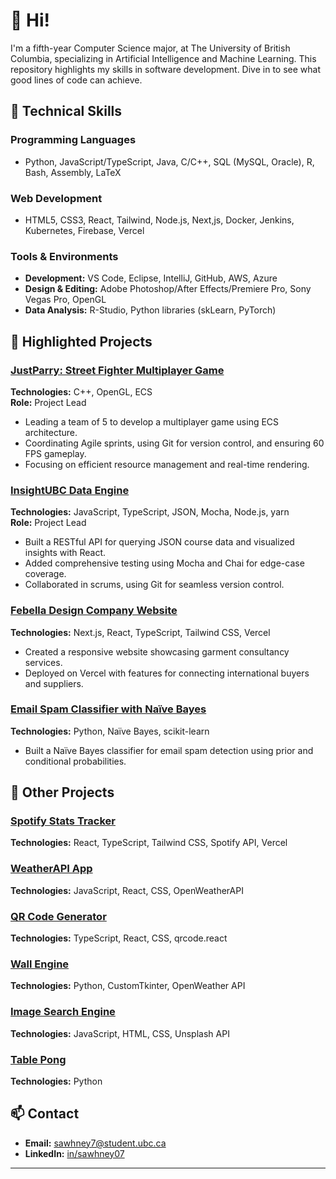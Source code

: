 # 👋 Hi!

I'm a fifth-year Computer Science major, at The University of British Columbia, specializing in Artificial Intelligence and Machine Learning. This repository highlights my skills in software development. Dive in to see what good lines of code can achieve.

## 🚀 Technical Skills

### Programming Languages
- Python, JavaScript/TypeScript, Java, C/C++, SQL (MySQL, Oracle), R, Bash, Assembly, LaTeX

### Web Development
- HTML5, CSS3, React, Tailwind, Node.js, Next,js, Docker, Jenkins, Kubernetes, Firebase, Vercel

### Tools & Environments
- **Development:** VS Code, Eclipse, IntelliJ, GitHub, AWS, Azure
- **Design & Editing:** Adobe Photoshop/After Effects/Premiere Pro, Sony Vegas Pro, OpenGL
- **Data Analysis:** R-Studio, Python libraries (skLearn, PyTorch)

## 🌟 Highlighted Projects

### [JustParry: Street Fighter Multiplayer Game](https://github.com/sawhney07/JustParry)
**Technologies:** C++, OpenGL, ECS  
**Role:** Project Lead  

- Leading a team of 5 to develop a multiplayer game using ECS architecture.
- Coordinating Agile sprints, using Git for version control, and ensuring 60 FPS gameplay.
- Focusing on efficient resource management and real-time rendering.

### [InsightUBC Data Engine](https://github.com/sawhney07/insightubc-data-engine)
**Technologies:** JavaScript, TypeScript, JSON, Mocha, Node.js, yarn  
**Role:** Project Lead  

- Built a RESTful API for querying JSON course data and visualized insights with React.
- Added comprehensive testing using Mocha and Chai for edge-case coverage.
- Collaborated in scrums, using Git for seamless version control.
  
### [Febella Design Company Website](https://febelladesign.com)
**Technologies:** Next.js, React, TypeScript, Tailwind CSS, Vercel  

- Created a responsive website showcasing garment consultancy services.
- Deployed on Vercel with features for connecting international buyers and suppliers.

### [Email Spam Classifier with Naïve Bayes](https://github.com/your-github-username/basketball-league-db)
**Technologies:** Python, Naïve Bayes, scikit-learn  

- Built a Naïve Bayes classifier for email spam detection using prior and conditional probabilities.
  
## 🌟 Other Projects

### [Spotify Stats Tracker](https://github.com/sawhney07/spotify-stats-tracker)
**Technologies:** React, TypeScript, Tailwind CSS, Spotify API, Vercel  

### [WeatherAPI App](https://github.com/sawhney07/weather-API-JS)
**Technologies:** JavaScript, React, CSS, OpenWeatherAPI  

### [QR Code Generator](https://github.com/sawhney07/qr-code-gen)
**Technologies:** TypeScript, React, CSS, qrcode.react  

### [Wall Engine](https://github.com/sawhney07/wallengine_v1)
**Technologies:** Python, CustomTkinter, OpenWeather API  

### [Image Search Engine](https://github.com/sawhney07/image_search_engine_JS)
**Technologies:** JavaScript, HTML, CSS, Unsplash API  

### [Table Pong](https://github.com/sawhney07/tablePong)
**Technologies:** Python  


## 📫 Contact

- **Email:** sawhney7@student.ubc.ca  
- **LinkedIn:** [in/sawhney07](https://www.linkedin.com/in/sawhney07/)

---

